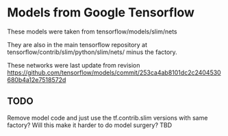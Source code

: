 # Models from Google Tensorflow 

These models were taken from tensorflow/models/slim/nets 

They are also in the main tensorflow repository at tensorflow/contrib/slim/python/slim/nets/ minus the factory.

These networks were last update from revision https://github.com/tensorflow/models/commit/253ca4ab8101dc2c2404530680b4a12e7518572d

## TODO

Remove model code and just use the tf.contrib.slim versions with same factory? Will this make it harder to do model surgery? TBD
